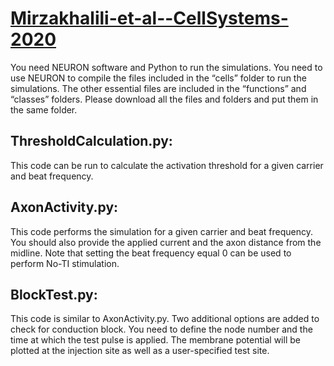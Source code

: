 # [Mirzakhalili-et-al--CellSystems-2020](https://doi.org/10.1016/j.cels.2020.10.004)

You need NEURON software and Python to run the simulations. 
You need to use NEURON to compile the files included in the “cells” folder to run the simulations.
The other essential files are included in the “functions” and “classes” folders.
Please download all the files and folders and put them in the same folder.

## ThresholdCalculation.py:

This code can be run to calculate the activation threshold for a given carrier and beat frequency.  
## AxonActivity.py:

This code performs the simulation for a given carrier and beat frequency. You should also provide the applied current and the axon distance from the midline. Note that setting the beat frequency equal 0 can be used to perform No-TI stimulation.

## BlockTest.py:
This code is similar to AxonActivity.py. Two additional options are added to check for conduction block. You need to define the node number and the time at which the test pulse is applied. The membrane potential will be plotted at the injection site as well as a user-specified test site.
